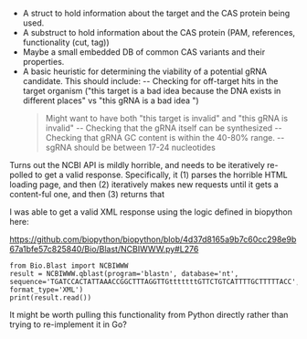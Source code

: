  - A struct to hold information about the target and the CAS protein being used.
 - A substruct to hold information about the CAS protein (PAM, references, functionality (cut, tag))
 - Maybe a small embedded DB of common CAS variants and their properties.
 - A basic heuristic for determining the viability of a potential gRNA candidate. This should include:
 -- Checking for off-target hits in the target organism ("this target is a bad idea because the DNA exists in different places" vs "this gRNA is a bad idea ")
 	> Might want to have both "this target is invalid" and "this gRNA is invalid"
 -- Checking that the gRNA itself can be synthesized
 -- Checking that gRNA GC content is within the 40-80% range.
 -- sgRNA should be between 17-24 nucleotides



Turns out the NCBI API is mildly horrible, and needs to be iteratively re-polled to get a valid response. Specifically, it (1) parses the horrible HTML loading page, and then (2) iteratively makes new requests until it gets a content-ful one, and then (3) returns that

I was able to get a valid XML response using the logic defined in biopython here: 

https://github.com/biopython/biopython/blob/4d37d8165a9b7c60cc298e9b67a1bfe57c825840/Bio/Blast/NCBIWWW.py#L276


```
from Bio.Blast import NCBIWWW
result = NCBIWWW.qblast(program='blastn', database='nt', 	sequence='TGATCCACTATTAAACCGGCTTTAGGTTGtttttttGTTCTGTCATTTTGCTTTTTACC', format_type='XML')
print(result.read())
```

It might be worth pulling this functionality from Python directly rather than trying to re-implement it in Go? 